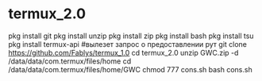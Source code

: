 # termux_2.0
pkg install git
pkg install unzip
pkg install zip
pkg install bash
pkg install tsu
pkg install termux-api #вылезет запрос о предоставлении рут 
git clone https://github.com/Fablys/termux_1.0
cd termux_2.0
unzip GWC.zip -d /data/data/com.termux/files/home
cd /data/data/com.termux/files/home/GWC
chmod 777 cons.sh
bash cons.sh
